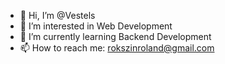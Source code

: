 - 👋 Hi, I’m @Vestels
- 👀 I’m interested in Web Development
- 🌱 I’m currently learning Backend Development
- 📫 How to reach me: rokszinroland@gmail.com

<!---
Vestels/Vestels is a ✨ special ✨ repository because its `README.md` (this file) appears on your GitHub profile.
You can click the Preview link to take a look at your changes.
--->
